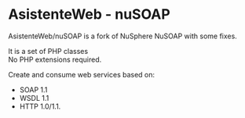 AsistenteWeb - nuSOAP
=====================

AsistenteWeb/nuSOAP is a fork of NuSphere NuSOAP with some fixes.

It is a set of PHP classes  
No PHP extensions required.

Create and consume web services based on:
- SOAP 1.1
- WSDL 1.1 
- HTTP 1.0/1.1.